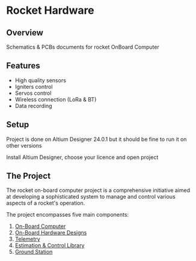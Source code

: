 # Rocket Hardware

## Overview
Schematics & PCBs documents for rocket OnBoard Computer

## Features
 - High quality sensors
 - Igniters control
 - Servos control
 - Wireless connection (LoRa & BT)
 - Data recording

## Setup
Project is done on Altium Designer 24.0.1 but it should be fine to run it on other versions

Install Altium Designer, choose your licence and open project

## The Project
The rocket on-board computer project is a comprehensive initiative aimed at developing a sophisticated system to manage and control various aspects of a rocket's operation. 

The project encompasses five main components:
 1. [On-Board Computer](https://github.com/Filipeak/rocket-obc-firmware)
 2. [On-Board Hardware Designs](https://github.com/Filipeak/rocket-obc-hardware)
 3. [Telemetry](https://github.com/Filipeak/rocket-telemetry)
 4. [Estimation & Control Library](https://github.com/Filipeak/rocket-ecl)
 5. [Ground Station](https://github.com/Filipeak/rocket-gcs)